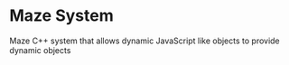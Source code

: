 # Maze System
Maze C++ system that allows dynamic JavaScript like objects to provide dynamic objects
